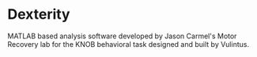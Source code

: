 # Dexterity
MATLAB based analysis software developed by Jason Carmel's
Motor Recovery lab for the KNOB behavioral task
designed and built by Vulintus.
